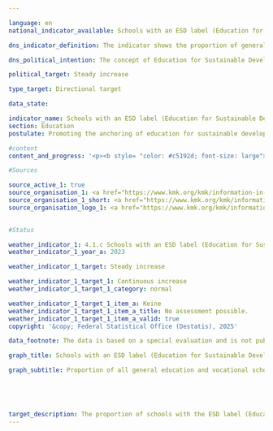 ```yaml
---

language: en        
national_indicator_available: Schools with an ESD label (Education for Sustainable Development)        

dns_indicator_definition: The indicator shows the proportion of general education and vocational schools (in %) that have at least one certification in the area of Education for Sustainable Development (from a set of ESD labels defined by the Länder Ministries of Education and Cultural Affairs). The ESD labels are intended to characterise a school's special commitment to anchoring Education for Sustainable Development (ESD) in lessons and school development.        

dns_political_intention: The concept of Education for Sustainable Development (ESD) aims to enable pupils to actively shape an ecologically compatible, economically efficient and socially just environment, taking into account global aspects, basic democratic principles and cultural diversity.        

political_target: Steady increase        

type_target: Directional target        

data_state:         

indicator_name: Schools with an ESD label (Education for Sustainable Development)        
section: Education        
postulate: Promoting the anchoring of education for sustainable development in the education system        

#content         
content_and_progress: '<p><b style= "color: #c5192d; font-size: large">4.1.c Schools with an ESD label (Education for Sustainable Development)</b><br><br>Schools that incorporate sustainable principles into their teaching and school development can certify their commitment through various ESD (Education for Sustainable Development) labels. The indicator <i>Schools with a ESD Label</i>, introduced by the Federal Ministry of Education and Research (BMBF) and the Standing Conference of the Ministers of Education and Cultural Affairs of the Länder (KMK), records the proportion of schools awarded specific ESD labels. The first survey of this indicator was conducted between July and November 2024. It considered 27&nbsp;different ESD labels, seven of which are awarded nationwide and 20&nbsp;only in individual Länder. The labels were selected based on established criteria intended to reflect the integration of ESD into school and teaching development.<br><br>The results of the survey for the 2023/2024&nbsp;school year show that 3,556&nbsp;out of a total of 29,988&nbsp;public and private general and vocational schools in Germany hold a ESD label, corresponding to approximately 11.9% of all schools. Schools with multiple ESD certifications are only counted once as ESD-certified schools. The next survey is planned for the 2025/2026&nbsp;school year.<br><br>The criteria for inclusion and the pre-selection of ESD labels were developed by a working group comprising representatives from the federal government, the Länder, and academia. To be recognised as a ESD label, each label must meet specific requirements designed to ensure that ESD is embedded in teaching beyond basic curriculum requirements and is considered part of a holistic whole-school approach to development. Nationwide recognised ESD labels include, among others: the Club of Rome Schools label, Fairtrade Schools, Naturpark-Schule (Nature Park School), Schools for Earth, Umweltschule in Europa&nbsp;–&nbsp;Internationale Nachhaltigkeitsschule (Eco-Schools in Europe&nbsp;–&nbsp;International Sustainability School), UNESCO Associated Schools, and the <i>Verbraucherschule (Gold)</i> (Consumer School &#8209; Gold) label. Changes to the recognised labels, both in terms of their content requirements and the number of labels considered overall, will, despite the set selection criteria, affect the indicator’s informative value over time.<br><br>The qualitative significance of the indicator is limited due to the heterogeneous structure of the label system, as the various labels have different award criteria and therefore do not guarantee a uniform level of ESD integration. Furthermore, the indicator does not provide direct information about the success of Education for Sustainable Development or the actual knowledge imparted. Therefore, the number of certified schools alone cannot be used to infer the quality of ESD implementation. Likewise, this indicator does not allow any conclusions to be drawn about the proportion of pupils attending ESD-certified schools.<br><br>The politically set goal of increasing the share of schools with a ESD label (Education for Sustainable Development) cannot currently be assessed, as no longitudinal data are yet available.</p>'                

#Sources        

source_active_1: true
source_organisation_1: <a href="https://www.kmk.org/kmk/information-in-english.html" target="_blank" onclick="return confirm_alert('the Ministries of Education and Cultural Affairs of the federal states in cooperation with the Hessian State Statistical Office', 'En')">Ministries of Education and Cultural Affairs of the federal states in cooperation with the Hessian State Statistical Office</a>
source_organisation_1_short: <a href="https://www.kmk.org/kmk/information-in-english.html" target="_blank" onclick="return confirm_alert('the Ministries of Education and Cultural Affairs of the federal states in cooperation with the Hessian State Statistical Office', 'En')">Ministries of Education and Cultural Affairs of the federal states in cooperation with the Hessian State Statistical Office</a>
source_organisation_logo_1: <a href="https://www.kmk.org/kmk/information-in-english.html" target="_blank" onclick="return confirm_alert('the Ministries of Education and Cultural Affairs of the federal states in cooperation with the Hessian State Statistical Office', 'En')"><img src="https://dns-indikatoren.de/public/OrgImgEn/kmk.png" alt="Ministries of Education and Cultural Affairs of the federal states in cooperation with the Hessian State Statistical Office" title=" Click here to visit the homepage of the organizationMinistries of Education and Cultural Affairs of the federal states in cooperation with the Hessian State Statistical Office" style="height:60px; width:148px; border:transparent"/></a>
        

#Status        

weather_indicator_1: 4.1.c Schools with an ESD label (Education for Sustainable Development)
weather_indicator_1_year_a: 2023

weather_indicator_1_target: Steady increase

weather_indicator_1_target_1: Continuous increase
weather_indicator_1_target_1_category: normal

weather_indicator_1_target_1_item_a: Keine
weather_indicator_1_target_1_item_a_title: No assessment possible.
weather_indicator_1_target_1_item_a_valid: true        
copyright: '&copy; Federal Statistical Office (Destatis), 2025'        

data_footnote: The data is based on a special evaluation and is not publicly available.        

graph_title: Schools with an ESD label (Education for Sustainable Development)        

graph_subtitle: Proportion of all general education and vocational schools        

        

                        

target_description: The proportion of schools with the ESD label (Education for Sustainable Development) should be increased.<br>• An assessment of indicator 4.1.c is not possible. Too few data points.<br><br>        
---
```


